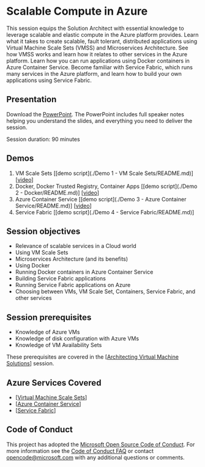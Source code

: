 # Scalable Compute in Azure
This session equips the Solution Architect with essential knowledge to leverage scalable and elastic compute in the Azure platform provides.
Learn what it takes to create scalable, fault tolerant, distributed applications using Virtual Machine Scale Sets (VMSS) and Microservices Architecture.
See how VMSS works and learn how it relates to other services in the Azure platform.
Learn how you can run applications using Docker containers in Azure Container Service.
Become familiar with Service Fabric, which runs many services in the Azure platform, and learn how to build your own applications using Service Fabric.

## Presentation
Download the [PowerPoint](./Azure%20Scalable%20Compute.pptx?raw=1).
The PowerPoint includes full speaker notes helping you understand the slides, and everything you need to deliver the session.

Session duration: 90 minutes

## Demos
1. VM Scale Sets [[demo script](./Demo 1 - VM Scale Sets/README.md)] [[video](https://azurecatgsicontent.blob.core.windows.net/compute/1VMSS.mp4)]
2. Docker, Docker Trusted Registry, Container Apps [[demo script](./Demo 2 - Docker/README.md)] [[video](https://azurecatgsicontent.blob.core.windows.net/compute/2Docker.mp4)]
3. Azure Container Service [[demo script](./Demo 3 - Azure Container Service/README.md)] [[video](https://azurecatgsicontent.blob.core.windows.net/compute/3ACS.mp4)]
4. Service Fabric [[demo script](./Demo 4 - Service Fabric/README.md)]

## Session objectives
- Relevance of scalable services in a Cloud world
- Using VM Scale Sets
- Microservices Architecture (and its benefits)
- Using Docker
- Running Docker containers in Azure Container Service
- Building Service Fabric applications
- Running Service Fabric applications on Azure
- Choosing between VMs, VM Scale Set, Containers, Service Fabric, and other services

## Session prerequisites 
- Knowledge of Azure VMs
- Knowledge of disk configuration with Azure VMs
- Knowledge of VM Availability Sets

These prerequisites  are covered in the [[Architecting Virtual Machine Solutions](https://github.com/GSIAzureCOE/Virtual-Machine-Solutions)] session.

## Azure Services Covered
- [[Virtual Machine Scale Sets](https://azure.microsoft.com/en-us/documentation/services/virtual-machine-scale-sets/)]
- [[Azure Container Service](https://azure.microsoft.com/en-us/services/container-service/)]
- [[Service Fabric](https://azure.microsoft.com/en-us/documentation/services/service-fabric/)]

## Code of Conduct
This project has adopted the [Microsoft Open Source Code of Conduct](https://opensource.microsoft.com/codeofconduct/). For more information see the [Code of Conduct FAQ](https://opensource.microsoft.com/codeofconduct/faq/) or contact [opencode@microsoft.com](mailto:opencode@microsoft.com) with any additional questions or comments.